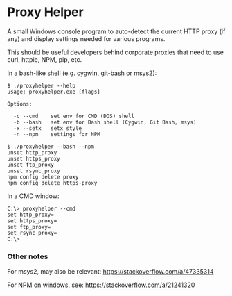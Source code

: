 # Proxy Helper

A small Windows console program to auto-detect the current HTTP proxy (if any)
and display settings needed for various programs.

This should be useful developers behind corporate proxies that need to use curl,
httpie, NPM, pip, etc.

In a bash-like shell (e.g. cygwin, git-bash or msys2):

```
$ ./proxyhelper --help
usage: proxyhelper.exe [flags]

Options:

  -c --cmd    set env for CMD (DOS) shell
  -b --bash   set env for Bash shell (Cygwin, Git Bash, msys)
  -x --setx   setx style
  -n --npm    settings for NPM

$ ./proxyhelper --bash --npm
unset http_proxy
unset https_proxy
unset ftp_proxy
unset rsync_proxy
npm config delete proxy
npm config delete https-proxy
```

In a CMD window:

```
C:\> proxyhelper --cmd
set http_proxy=
set https_proxy=
set ftp_proxy=
set rsync_proxy=
C:\>
```

### Other notes

For msys2, may also be relevant: https://stackoverflow.com/a/47335314

For NPM on windows, see: https://stackoverflow.com/a/21241320
